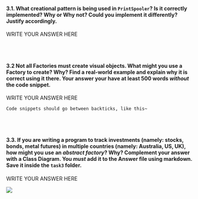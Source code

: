 #### 3.1. What creational pattern is being used in `PrintSpooler`? Is it correctly implemented? Why or Why not? Could you implement it differently? Justify accordingly. 


WRITE YOUR ANSWER HERE



<br /><br />

#### 3.2 Not all Factories must create visual objects. What might you use a Factory to create? Why? Find a real-world example and explain why it is correct using it there. Your answer your have at least 500 words _without_ the code snippet.

WRITE YOUR ANSWER HERE



```
Code snippets should go between backticks, like this~
```







<br /><br />

#### 3.3. If you are writing a program to track investments (namely: stocks, bonds, metal futures) in multiple countries (namely: Australia, US, UK), how might you use an _abstract factory_? Why? Complement your answer with a Class Diagram. You _must_ add it to the Answer file using markdown. Save it inside the `task3` folder.

WRITE YOUR ANSWER HERE

![](imagePathGoesHere)
